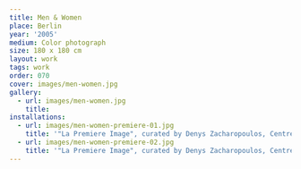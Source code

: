 ```yaml
---
title: Men & Women
place: Berlin
year: '2005'
medium: Color photograph
size: 180 x 180 cm
layout: work
tags: work
order: 070
cover: images/men-women.jpg
gallery:
  - url: images/men-women.jpg
    title:
installations:
  - url: images/men-women-premiere-01.jpg
    title: '"La Premiere Image", curated by Denys Zacharopoulos, Centre Régional d'Art Contemporain 	Languedoc Roussilon, Sète, (C.R.A.C.)'
  - url: images/men-women-premiere-02.jpg
    title: '"La Premiere Image", curated by Denys Zacharopoulos, Centre Régional d'Art Contemporain 	Languedoc Roussilon, Sète, (C.R.A.C.)'
---
```

